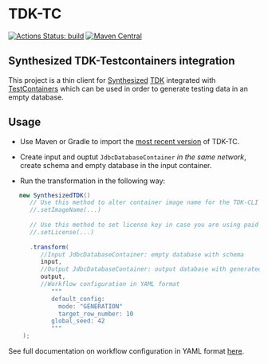 # TDK-TC

[![Actions Status: build](https://github.com/synthesized-io/tdk-tc/workflows/build/badge.svg)](https://github.com/synthesized-io/tdk-tc/actions?query=workflow%3A"build")
[![Maven Central](https://maven-badges.herokuapp.com/maven-central/io.synthesized/tdk-tc/badge.svg)](https://maven-badges.herokuapp.com/maven-central/io.synthesized/tdk-tc)

## Synthesized TDK-Testcontainers integration

This project is a thin client for [Synthesized](https://www.synthesized.io/) [TDK](https://docs.synthesized.io/tdk/latest/) integrated with [TestContainers](https://www.testcontainers.org/) which can be used in order to generate testing data in an empty database.

## Usage

* Use Maven or Gradle to import the [most recent version](https://maven-badges.herokuapp.com/maven-central/io.synthesized/tdk-tc) of TDK-TC.

* Create input and ouptut `JdbcDatabaseContainer` _in the same network_, create schema and empty database in the input container.

* Run the transformation in the following way:

```java
   new SynthesizedTDK()
      // Use this method to alter container image name for the TDK-CLI container  
      //.setImageName(...) 
      
      // Use this method to set license key in case you are using paid version of TDK-CLI
      //.setLicense(...)
      
      .transform(
         //Input JdbcDatabaseContainer: empty database with schema 
         input, 
         //Output JdbcDatabaseContainer: output database with generated data
         output,
         //Workflow configuration in YAML format
            """
            default_config:
              mode: "GENERATION"
              target_row_number: 10
            global_seed: 42
            """
    );
```

See full documentation on workflow configuration in YAML format [here](https://docs.synthesized.io/tdk/latest/user_guide/reference/configuration_reference).
